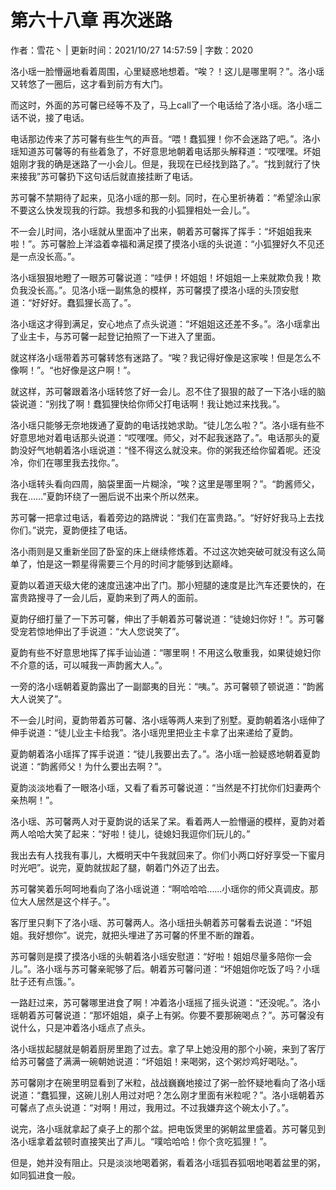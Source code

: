 # 第六十八章 再次迷路

作者：雪花丶 | 更新时间：2021/10/27 14:57:59 | 字数：2020

洛小瑶一脸懵逼地看着周围，心里疑惑地想着。“唉？！这儿是哪里啊？”。洛小瑶又转悠了一圈后，这才看到前方有大门。

而这时，外面的苏可馨已经等不及了，马上call了一个电话给了洛小瑶。洛小瑶二话不说，接了电话。

电话那边传来了苏可馨有些生气的声音。“喂！蠢狐狸！你不会迷路了吧。”。洛小瑶知道苏可馨等的有些着急了，不好意思地朝着电话那头解释道：“哎嘿嘿。坏姐姐刚才我的确是迷路了一小会儿。但是，我现在已经找到路了。”。“找到就行了快来接我”苏可馨扔下这句话后就直接挂断了电话。

苏可馨不禁期待了起来，见洛小瑶的那一刻。同时，在心里祈祷着：“希望涂山家不要这么快发现我的行踪。我想多和我的小狐狸相处一会儿。”。

不一会儿时间，洛小瑶就从里面冲了出来，朝着苏可馨挥了挥手：“坏姐姐我来啦！”。苏可馨脸上洋溢着幸福和满足摸了摸洛小瑶的头说道：“小狐狸好久不见还是一点没长高。”。

洛小瑶狠狠地瞪了一眼苏可馨说道：“哇伊！坏姐姐！坏姐姐一上来就欺负我！欺负我没长高。”。见洛小瑶一副焦急的模样，苏可馨摸了摸洛小瑶的头顶安慰道：“好好好。蠢狐狸长高了。”。

洛小瑶这才得到满足，安心地点了点头说道：“坏姐姐这还差不多。”。洛小瑶拿出了业主卡，与苏可馨一起登记拍照了一下进入了里面。

就这样洛小瑶带着苏可馨转悠有迷路了。“唉？我记得好像是这家唉！但是怎么不像啊！”。“也好像是这户啊！”。

就这样，苏可馨跟着洛小瑶转悠了好一会儿。忍不住了狠狠的敲了一下洛小瑶的脑袋说道：“别找了啊！蠢狐狸快给你师父打电话啊！我让她过来找我。”。

洛小瑶只能够无奈地拨通了夏韵的电话找她求助。“徒儿怎么啦？”。洛小瑶有些不好意思地对着电话那头说道：“哎嘿嘿。师父，对不起我迷路了。”。电话那头的夏韵没好气地朝着洛小瑶说道：“怪不得这么就没来。你的粥我还给你留着呢。还没冷，你们在哪里我去找你。”。

洛小瑶转头看向四周，脑袋里面一片糊涂，“唉？这里是哪里啊？”。“韵酱师父，我在……”夏韵环绕了一圈后说不出来个所以然来。

苏可馨一把拿过电话，看着旁边的路牌说：“我们在富贵路。”。“好好好我马上去找你们。”说完，夏韵便挂了电话。

洛小雨则是又重新坐回了卧室的床上继续修炼着。不过这次她突破可就没有这么简单了，怕是这一颗星得需要三个月的时间才能够到达巅峰。

夏韵以着道天级大佬的速度迅速冲出了门。那小短腿的速度是比汽车还要快的，在富贵路搜寻了一会儿后，夏韵来到了两人的面前。

夏韵仔细打量了一下苏可馨，伸出了手朝着苏可馨说道：“徒媳妇你好！”。苏可馨受宠若惊地伸出了手说道：“大人您说笑了”。

夏韵有些不好意思地挥了挥手讪讪道：“哪里啊！不用这么敬重我，如果徒媳妇你不介意的话，可以喊我一声韵酱大人。”。

一旁的洛小瑶朝着夏韵露出了一副鄙夷的目光：“咦。”。苏可馨顿了顿说道：“韵酱大人说笑了”。

不一会儿时间，夏韵带着苏可馨、洛小瑶等两人来到了别墅。夏韵朝着洛小瑶伸了伸手说道：“徒儿业主卡给我”。洛小瑶兜里把业主卡拿了出来递给了夏韵。

夏韵朝着洛小瑶挥了挥手说道：“徒儿我要出去了。”。洛小瑶一脸疑惑地朝着夏韵说道：“韵酱师父！为什么要出去啊？”。

夏韵淡淡地看了一眼洛小瑶，又看了看苏可馨说道：“当然是不打扰你们妇妻两个亲热啊！”。

洛小瑶、苏可馨两人对于夏韵说的话呆了呆。看着两人一脸懵逼的模样，夏韵对着两人哈哈大笑了起来：“好啦！徒儿，徒媳妇我逗你们玩儿的。”

我出去有人找我有事儿，大概明天中午我就回来了。你们小两口好好享受一下蜜月时光吧”。说完，夏韵就拔起了腿，朝着门外迈了出去。

苏可馨笑着乐呵呵地看向了洛小瑶说道：“啊哈哈哈……小瑶你的师父真调皮。那位大人居然是这个样子。”。

客厅里只剩下了洛小瑶、苏可馨两人。洛小瑶扭头朝着苏可馨看去说道：“坏姐姐。我好想你”。说完，就把头埋进了苏可馨的怀里不断的蹭着。

苏可馨则是摸了摸洛小瑶的头朝着洛小瑶安慰道：“好啦！姐姐尽量多陪你一会儿。”。洛小瑶与苏可馨亲昵够了后。朝着苏可馨问道：“坏姐姐你吃饭了吗？小瑶肚子还有点饿。”。

一路赶过来，苏可馨哪里进食了啊！冲着洛小瑶摇了摇头说道：“还没呢。”。洛小瑶朝着苏可馨说道：“那坏姐姐，桌子上有粥。你要不要那碗喝点？”。苏可馨没有说什么，只是冲着洛小瑶点了点头。

洛小瑶拔起腿就是朝着厨房里跑了过去。拿了早上她没用的那个小碗，来到了客厅给苏可馨盛了满满一碗朝她说道：“坏姐姐！来喝粥，这个粥炒鸡好喝哒。”。

苏可馨刚才在碗里明显看到了米粒，战战巍巍地接过了粥一脸怀疑地看向了洛小瑶说道：“蠢狐狸，这碗儿别人用过对吧？怎么刚才里面有米粒呢？”。洛小瑶朝着苏可馨点了点头说道：“对啊！用过，我用过。不过我嫌弃这个碗太小了。”。

说完，洛小瑶就拿起了桌子上的那个盆。把电饭煲里的粥朝盆里盛着。苏可馨见到洛小瑶拿着盆顿时直接笑出了声儿。“噗哈哈哈！你个贪吃狐狸！”。

但是，她并没有阻止。只是淡淡地喝着粥，看着洛小瑶狐吞狐咽地喝着盆里的粥，如同狐进食一般。

